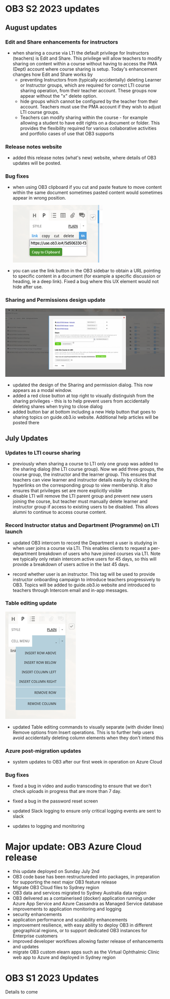 # OB3 S2 2023 updates 

## August updates

### Edit and Share enhancements for instructors

- when sharing a course via LTI the default privilege for Instructors (teachers) is Edit and Share.  This privilege will allow teachers to modify sharing on content within a course without having to access the PMA (Dept) account where course sharing is setup.  Today's enhancement changes how Edit and Share works by 
  - preventing Instructors from (typically accidentally) deleting Learner or Instructor groups, which are required for correct LTI course sharing operation, from their teacher account.  These groups now appear without the "x" delete option. 
  - hide groups which cannot be configured by the teacher from their account. Teachers must use the PMA account if they wish to adjust LTI course groups.  
  - Teachers can modify sharing within the course - for example allowing a student to have edit rights on a document or folder.  This provides the flexibility required for various collaborative activities and portfolio cases of use that OB3 supports

### Release notes website

- added this release notes (what's new) website, where details of OB3 updates will be posted.

### Bug fixes

- when using OB3 clipboard if you cut and paste feature to move content within the same document sometimes pasted content would sometimes appear in wrong position. 

  ![image-20230815124817911](index.assets/image-20230815124817911.png)

- you can use the link button in the OB3 sidebar to obtain a URL pointing to specific content in a document (for example a specific discussion or heading, ie a deep link).  Fixed a bug where this UX element would not hide after use. 

### Sharing and Permissions design update

![image-20230815130213971](index.assets/image-20230815130213971.png)

- updated the design of the Sharing and permission dialog.  This now appears as a modal window. 
- added a red close button at top right to visually distinguish from the sharing privileges - this is to help prevent users from accidentally deleting shares when trying to close dialog
- added button bar at bottom including a new Help button that goes to sharing topics on guide.ob3.io website.  Additional help articles will be posted there

## July Updates

### Updates to LTI course sharing

- previously when sharing a course to LTI only one gruop was added to the sharing dialog (the LTI course group).  Now we add three groups, the course group, the instructor and the learner group.  This ensures that teachers can view learner and instructor details easily by clicking the hyperlinks on the corresponding group to view membership.  It also ensures that privileges set are more explicitly visible
- disable LTI will remove the LTI parent group and prevent new users joining the course, but teacher must manually delete learner and instructor group if access to existing users to be disabled.  This allows alumni to continue to access course content.

### Record Instructor status and Department (Programme) on LTI launch

- updated OB3 intercom to record the Department a user is studying in when user joins a course via LTI.  This enables clients to request a per-department breakdown of users who have joined courses via LTI.  Note we typically only retain intercom active users for 45 days, so this will provide a breakdown of users active in the last 45 days.

- record whether user is an instructor.  This tag will be used to provide instructor onboarding campaign to introduce teachers progressively to OB3.  Topics will be added to guide.ob3.io website and introduced to teachers through Intercom email and in-app messages.

### Table editing update

![image-20230815144844566](index.assets/image-20230815144844566.png)

- updated Table editing commands to visually separate (with divider lines)  Remove options from Insert operations.  This is to further help users avoid accidentally deleting column elements when they don't intend this

### Azure post-migration updates

- system updates to OB3 after our first week in operation on Azure Cloud

### Bug fixes

- fixed a bug in video and audio transcoding to ensure that we don't check uploads in progress that are more than 7 day.

- fixed a bug in the password reset screen
- updated Slack logging to ensure only critical logging events are sent to slack
- updates to logging and monitoring

# Major update: OB3 Azure Cloud release

- this update deployed on Sunday July 2nd
- OB3 code base has been restructureded into packages, in preparation for supporting the next major OB3 feature release
- Migrate OB3 Cloud files to Sydney region
- OB3 data and services migrated to Sydney Australia data region
- OB3 delivered as a containerised (docker) application running under Azure App Service and Azure Cassandra as Managed Service database
- improvements to application monitoring and logging
- security enhancements
- application performance and scalability enhancements
- improvement resilience, with easy ability to deploy OB3 in different geographical regions, or to support dedicated OB3 instances for Enterprise customers
- improved developer workflows allowing faster release of enhancements and updates
- migrate OB3 custom elearn apps such as the Virtual Ophthalmic Clinic web app to Azure and deployed in Sydney region

# OB3 S1 2023 Updates

Details to come